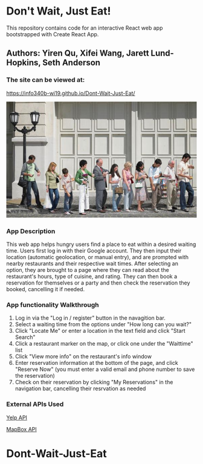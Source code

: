 # Don't Wait, Just Eat!

This repository contains code for an interactive React web app bootstrapped with Create React App. 

## Authors: Yiren Qu, Xifei Wang, Jarett Lund-Hopkins, Seth Anderson

### The site can be viewed at:

<https://info340b-wi19.github.io/Dont-Wait-Just-Eat/>

![](./src/img/waiting.jpg)
        
### App Description

This web app helps hungry users find a place to eat within a desired waiting time. Users first log in with their Google account. They then input their location (automatic geolocation, or manual entry), and are prompted with nearby restaurants and their respective wait times. After selecting an option, they are brought to a page where they can read about the restaurant's hours, type of cuisine, and rating. They can then book a reservation for themselves or a party and then check the reservation they booked, cancelling it if needed.

### App functionality Walkthrough
1. Log in via the "Log in / register" button in the navagition bar.
2. Select a waiting time from the options under "How long can you wait?"
3. Click "Locate Me" or enter a location in the text field and click "Start Search"
4. Click a restaurant marker on the map, or click one under the "Waittime" list
5. Click "View more info" on the restaurant's info window
6. Enter reservation information at the bottom of the page, and click "Reserve Now" (you must enter a valid email and phone number to save the reservation)
7. Check on their reservation by clicking "My Reservations" in the navigation bar, cancelling their resrvation as needed


### External APIs Used
[Yelp API]("https://www.yelp.com/developers/documentation/v3/get_started")

[MapBox API](https://docs.mapbox.com/api/)
# Dont-Wait-Just-Eat

